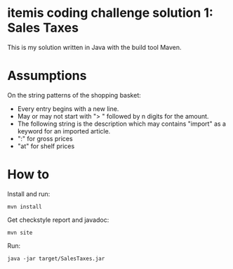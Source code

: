 # itemis coding challenge solution 1: Sales Taxes
This is my solution written in Java with the build tool Maven. 

# Assumptions
On the string patterns of the shopping basket:
* Every entry begins with a new line.
* May or may not start with "> " followed by n digits for the amount.
* The following string is the description which may contains "import" as a keyword for an imported article.
* ":" for gross prices
* "at" for shelf prices

# How to
Install and run: 
```
mvn install
```

Get checkstyle report and javadoc:
```
mvn site
```

Run:
```
java -jar target/SalesTaxes.jar
```